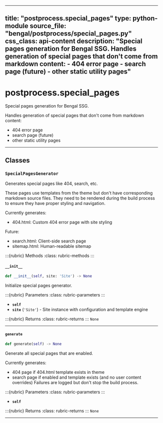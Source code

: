 
---
title: "postprocess.special_pages"
type: python-module
source_file: "bengal/postprocess/special_pages.py"
css_class: api-content
description: "Special pages generation for Bengal SSG.  Handles generation of special pages that don't come from markdown content: - 404 error page - search page (future) - other static utility pages"
---

# postprocess.special_pages

Special pages generation for Bengal SSG.

Handles generation of special pages that don't come from markdown content:
- 404 error page
- search page (future)
- other static utility pages

---

## Classes

### `SpecialPagesGenerator`


Generates special pages like 404, search, etc.

These pages use templates from the theme but don't have corresponding
markdown source files. They need to be rendered during the build process
to ensure they have proper styling and navigation.

Currently generates:
- 404.html: Custom 404 error page with site styling

Future:
- search.html: Client-side search page
- sitemap.html: Human-readable sitemap




:::{rubric} Methods
:class: rubric-methods
:::
#### `__init__`
```python
def __init__(self, site: 'Site') -> None
```

Initialize special pages generator.



:::{rubric} Parameters
:class: rubric-parameters
:::
- **`self`**
- **`site`** (`'Site'`) - Site instance with configuration and template engine

:::{rubric} Returns
:class: rubric-returns
:::
`None`




---
#### `generate`
```python
def generate(self) -> None
```

Generate all special pages that are enabled.

Currently generates:
- 404 page if 404.html template exists in theme
- search page if enabled and template exists (and no user content overrides)
Failures are logged but don't stop the build process.



:::{rubric} Parameters
:class: rubric-parameters
:::
- **`self`**

:::{rubric} Returns
:class: rubric-returns
:::
`None`




---
